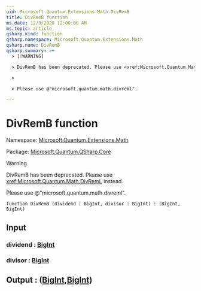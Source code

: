 ```yaml
---
uid: Microsoft.Quantum.Extensions.Math.DivRemB
title: DivRemB function
ms.date: 12/9/2020 12:00:00 AM
ms.topic: article
qsharp.kind: function
qsharp.namespace: Microsoft.Quantum.Extensions.Math
qsharp.name: DivRemB
qsharp.summary: >+
  > [!WARNING]

  > DivRemB has been deprecated. Please use <xref:Microsoft.Quantum.Math.DivRemL> instead.

  >

  > Please use @"microsoft.quantum.math.divreml".

---
```


# DivRemB function

Namespace: [Microsoft.Quantum.Extensions.Math](xref:Microsoft.Quantum.Extensions.Math)

Package: [Microsoft.Quantum.QSharp.Core](https://nuget.org/packages/Microsoft.Quantum.QSharp.Core)


> [!WARNING]
> DivRemB has been deprecated. Please use <xref:Microsoft.Quantum.Math.DivRemL> instead.
>
> Please use @"microsoft.quantum.math.divreml".



```qsharp
function DivRemB (dividend : BigInt, divisor : BigInt) : (BigInt, BigInt)
```


## Input

### dividend : [BigInt](xref:microsoft.quantum.lang-ref.bigint)




### divisor : [BigInt](xref:microsoft.quantum.lang-ref.bigint)





## Output : ([BigInt](xref:microsoft.quantum.lang-ref.bigint),[BigInt](xref:microsoft.quantum.lang-ref.bigint))

